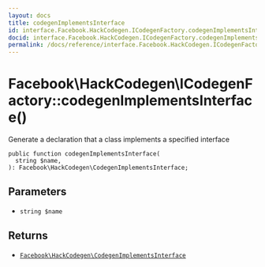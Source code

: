 ```yaml
---
layout: docs
title: codegenImplementsInterface
id: interface.Facebook.HackCodegen.ICodegenFactory.codegenImplementsInterface
docid: interface.Facebook.HackCodegen.ICodegenFactory.codegenImplementsInterface
permalink: /docs/reference/interface.Facebook.HackCodegen.ICodegenFactory.codegenImplementsInterface.md
---
```

# Facebook\\HackCodegen\\ICodegenFactory::codegenImplementsInterface()




Generate a declaration that a class implements a specified interface




``` Hack
public function codegenImplementsInterface(
  string $name,
): Facebook\HackCodegen\CodegenImplementsInterface;
```




## Parameters




* ` string $name `




## Returns




- [` Facebook\HackCodegen\CodegenImplementsInterface `](<class.Facebook.HackCodegen.CodegenImplementsInterface.md>)